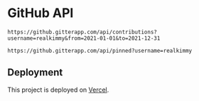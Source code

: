 # GitHub API

`https://github.gitterapp.com/api/contributions?username=realkimmy&from=2021-01-01&to=2021-12-31`

`https://github.gitterapp.com/api/pinned?username=realkimmy`

## Deployment

This project is deployed on [Vercel](https://vercel.com/).



